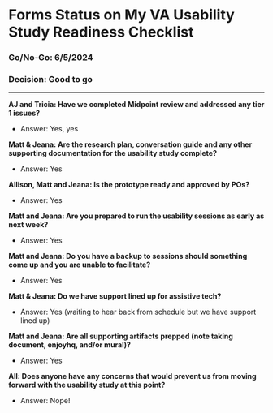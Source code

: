 # Forms Status on My VA Usability Study Readiness Checklist

### Go/No-Go: 6/5/2024

### Decision: Good to go 

---

**AJ and Tricia: Have we completed Midpoint review and addressed any tier 1 issues?**
- Answer: Yes, yes

**Matt & Jeana: Are the research plan, conversation guide and any other supporting documentation for the usability study complete?**
- Answer: Yes

**Allison, Matt and Jeana: Is the prototype ready and approved by POs?**
- Answer: Yes

**Matt and Jeana: Are you prepared to run the usability sessions as early as next week?**
- Answer:  Yes

**Matt and Jeana: Do you have a backup to sessions should something come up and you are unable to facilitate?**
- Answer: Yes

**Matt & Jeana: Do we have support lined up for assistive tech?**
- Answer: Yes (waiting to hear back from schedule but we have support lined up)

**Matt and Jeana: Are all supporting artifacts prepped (note taking document, enjoyhq, and/or mural)?**
- Answer: Yes

**All: Does anyone have any concerns that would prevent us from moving forward with the usability study at this point?**
- Answer: Nope!
